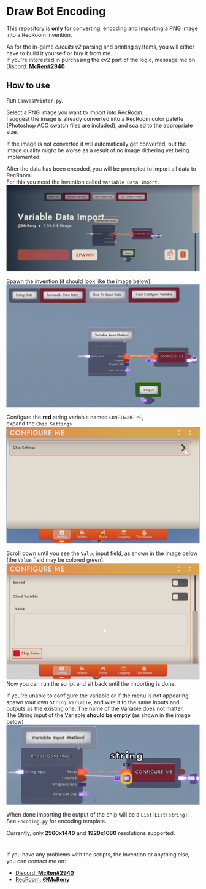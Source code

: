 # Draw Bot Encoding

This repository is **only** for converting, encoding and importing a PNG image into a RecRoom invention.

As for the in-game *circuits v2* parsing and printing systems, you will either have to build it yourself 
or buy it from me.\
If you're interested in purchasing the cv2 part of the logic, message me on Discord: [**McRen#2940**](https://discordapp.com/users/236809680947511297/)

## How to use 

Run `CanvasPrinter.py`.

Select a PNG image you want to import into RecRoom.\
I suggest the image is already converted into a RecRoom color palette 
(Photoshop ACO swatch files are included), and scaled to the appropriate size.

If the image is not converted it will automatically get converted, but the image quality might be worse as a result of
no image dithering yet being implemented.

After the data has been encoded, you will be prompted to import all data to RecRoom.\
For this you need the invention called `Variable Data Import`.
![The invention in the invention store](Images/InventionStoreImage.png)

Spawn the invention (it should look like the image below).
![All of the circuits included in the invention](Images/AllCircuits.png)

Configure the **red** string variable named `CONFIGURE ME`,\
expand the `Chip Settings`\
![Expandable "Chip Settings" in the variable](Images/VariableChipSettings.png)

Scroll down until you see the `Value` input field, as shown in the image below (the `Value` field may be colored green). 
!["Value" input field of the variable](Images/ImportVariableValueBox.png)
Now you can run the script and sit back until the importing is done.

If you're unable to configure the variable or if the menu is not appearing, spawn your own `String Variable`, 
and wire it to the same inputs and outputs as the existing one. The name of the Variable does not matter.\
The String input of the Variable **should be empty** (as shown in the image below)
![Variable connections](Images/VariableConnections.png)


When done importing the output of the chip will be a `List[List[string]]`.\
See `Encoding.py` for encoding template.

Currently, only **2560x1440** and **1920x1080** resolutions supported.

#
If you have any problems with the scripts, the invention or anything else, you can contact me on:
- [Discord: **McRen#2940**](https://discordapp.com/users/236809680947511297/)
- [RecRoom: **@McReny**](https://rec.net/user/McReny)

